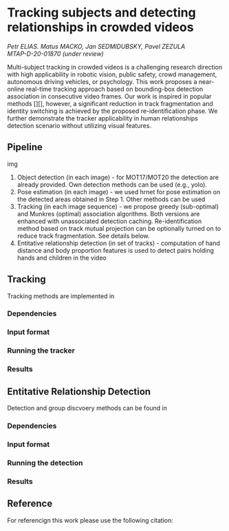 # Tracking subjects and detecting relationships in crowded videos 
*Petr ELIAS. Matus MACKO, Jan SEDMIDUBSKY, Pavel ZEZULA*  
*MTAP-D-20-01870 (under review)*

Multi-subject tracking in crowded videos is a challenging research direction with high applicability in robotic vision, public safety, crowd management, autonomous driving vehicles, or psychology. This work proposes a near-online real-time tracking approach based on bounding-box detection association in consecutive video frames. Our work is inspired in popular methods [][], however, a significant reduction in track fragmentation and identity switching is achieved by the proposed re-identification phase. We further demonstrate the tracker applicability in human relationships detection scenario without utilizing visual features.

## Pipeline
img
1. Object detection (in each image) - for MOT17/MOT20 the detection are already provided. Own detection methods can be used (e.g., yolo).
2. Pose estimation (in each image) - we used hrnet for pose estimation on the detected areas obtained in Step 1. Other methods can be used
3. Tracking (in each image sequence) - we propose greedy (sub-optimal) and Munkres (optimal) association algorithms. Both versions are enhanced with unassociated detection caching. Re-identification method based on track mutual projection can be optionally turned on to reduce track fragmentation. See details below.
4. Entitative relationship detection (in set of tracks) - computation of hand distance and body proportion features is used to detect pairs holding hands and children in the video

## Tracking
Tracking methods are implemented in 
### Dependencies
### Input format
### Running the tracker
### Results

## Entitative Relationship Detection
Detection and group discvoery methods can be found in
### Dependencies
### Input format
### Running the detection
### Results

## Reference
For referencign this work please use the following citation:
